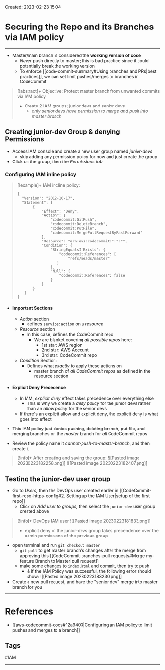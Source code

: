 Created: 2023-02-23 15:04
# Securing the Repo and its Branches via IAM policy
---
- Master/main branch is considered the **working version of code**
	- *Never* push directly to master; this is bad practice since it could potentially break the working version 
	- To enforce [[code-commit-summary#Using branches and PRs|best practices]], we can set limit pushes/merges to branches in CodeCommit

>[!abstract]+ Objective: Protect master branch from unwanted commits via IAM policy
>- Create 2 IAM groups; junior devs and senior devs
>	- *only senior devs have permission to merge and push into master branch*

## Creating junior-dev Group & denying Permissions
- Access IAM console and create a new user group named *junior-devs*
	- skip adding any permission policy for now and just create the group
- Click on the group, then the *Permissions tab*

### Configuring IAM inline policy
> [!example]+ IAM incline policy:
>```
> {
>   "Version": "2012-10-17",
>   "Statement": [
>        {
>            "Effect": "Deny",
>            "Action": [
>                "codecommit:GitPush",
>                "codecommit:DeleteBranch",
>                "codecommit:PutFile",
>                "codecommit:MergePullRequestByFastForward"
>            ],
>            "Resource": "arn:aws:codecommit:*:*:*",
>            "Condition": {
>                "StringEqualsIfExists": {
>                    "codecommit:References": [
>                        "refs/heads/master"   
>                   ]
>                },
>                "Null": {
>                    "codecommit:References": false
>                }
>            }
>        }
>    ]
>}
>```

- #### Important Sections
	- *Action* section 
		- defines `service:action` on a _resource_
	- *Resource* section
		- In this case, defines the CodeCommit repo
			- We are blanket covering *all possible repos* here:
				- 1st star: AWS region
				- 2nd star: AWS Account
				- 3rd star: CodeCommit repo
	- *Condition* Section:
		- Defines what _exactly_ to apply these actions on
			- master branch of _all CodeCommit repos_ as defined in the resource section


- #### Explicit Deny Precedence
	- In IAM, _explicit deny_ effect takes precedence over everything else
		- This is why we create a _deny policy_ for the junior devs rather than an _allow policy_ for the senior devs
	- If there's an explicit allow and explicit deny, the explicit deny is what goes into effect

- This IAM policy just denies pushing, deleting branch, put file, and merging branches on the *master* branch for *all* CodeCommit repos

- Review the policy name it *cannot-push-to-master-branch*, and then create it 

>[!info]+ After creating and saving the group:
>![[Pasted image 20230223182258.png]]
>![[Pasted image 20230223182407.png]]


## Testing the junior-dev user group
- Go to *Users,* then the DevOps user created earlier in [[CodeCommit-first-repo-https-config#2. Setting up the IAM User|setup of the first repo]] 
	- Click on *Add user to groups,* then select the `junior-dev` user group created above
>[!info]+ DevOps IAM user
>![[Pasted image 20230223181833.png]]
>- explicit deny of the junior-devs group takes precendence over the admin permissions of the previous group 

- open terminal and run `git checkout master`
	- `git pull` to get master branch's changes after the merge from approving this [[CodeCommit-branches-pull-requests#Merge my-feature Branch to Master|pull request]]
	- make some changes to `index.html` and commit, then try to push
		- & If the IAM Policy was successful, the following error should show: ![[Pasted image 20230223183230.png]]
- Create a new pull request, and have the "senior dev" merge into master branch for you

---
# References
- [[aws-codecommit-docs#^2a9403|Configuring an IAM policy to limit pushes and merges to a branch]]

## Tags
#IAM

---